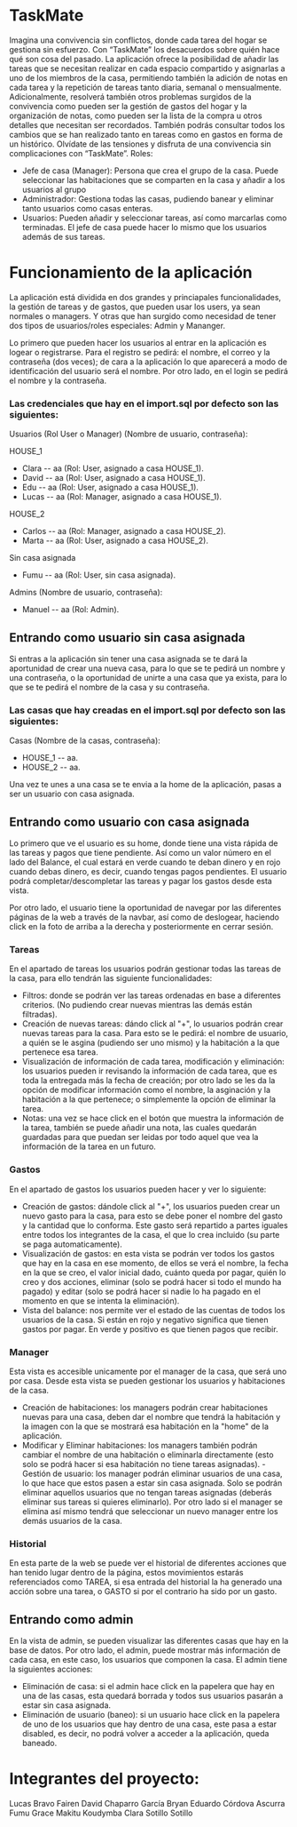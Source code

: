 # TaskMate
Imagina una convivencia sin conflictos, donde cada tarea del hogar se gestiona
sin esfuerzo. Con “TaskMate” los desacuerdos sobre quién hace qué son cosa del
pasado. La aplicación ofrece la posibilidad de añadir las tareas que se necesitan
realizar en cada espacio compartido y asignarlas a uno de los miembros de la
casa, permitiendo también la adición de notas en cada tarea y la repetición de
tareas tanto diaria, semanal o mensualmente. Adicionalmente, resolverá también
otros problemas surgidos de la convivencia como pueden ser la gestión de gastos
del hogar y la organización de notas, como pueden ser la lista de la compra u
otros detalles que necesitan ser recordados. También podrás consultar todos los
cambios que se han realizado tanto en tareas como en gastos en forma de un
histórico. Olvídate de las tensiones y disfruta de una convivencia sin
complicaciones con “TaskMate”.
Roles:
- Jefe de casa (Manager): Persona que crea el grupo de la casa. Puede seleccionar las
habitaciones que se comparten en la casa y añadir a los usuarios al grupo
- Administrador: Gestiona todas las casas, pudiendo banear y eliminar tanto
usuarios como casas enteras.
- Usuarios: Pueden añadir y seleccionar tareas, así como marcarlas como
terminadas.
El jefe de casa puede hacer lo mismo que los usuarios además de sus tareas.

# Funcionamiento de la aplicación
La aplicación está dividida en dos grandes y princiapales funcionalidades, la gestión de tareas y de gastos, que pueden usar los users, ya sean normales o managers. Y otras que han surgido como necesidad de tener dos tipos de usuarios/roles especiales: Admin y Mananger.

Lo primero que pueden hacer los usuarios al entrar en la aplicación es logear o registrarse. Para el registro se pedirá: el nombre, el correo y la contraseña (dos veces); de cara a la aplicación lo que aparecerá a modo de identificación del usuario será el nombre. Por otro lado, en el login se pedirá el nombre y la contraseña.

### Las credenciales que hay en el import.sql por defecto son las siguientes:
Usuarios (Rol User o Manager) (Nombre de usuario, contraseña):

HOUSE_1
- Clara -- aa (Rol: User, asignado a casa HOUSE_1).
- David -- aa (Rol: User, asignado a casa HOUSE_1).
- Edu -- aa (Rol: User, asignado a casa HOUSE_1).
- Lucas -- aa (Rol: Manager, asignado a casa HOUSE_1).

HOUSE_2
- Carlos -- aa (Rol: Manager, asignado a casa HOUSE_2).
- Marta -- aa (Rol: User, asignado a casa HOUSE_2).

Sin casa asignada
- Fumu -- aa (Rol: User, sin casa asignada).

Admins (Nombre de usuario, contraseña):
- Manuel -- aa (Rol: Admin).

## Entrando como usuario sin casa asignada
Si entras a la aplicación sin tener una casa asignada se te dará la aportunidad de crear una nueva casa, para lo que se te pedirá un nombre y una contraseña, o la oportunidad de unirte a una casa que ya exista, para lo que se te pedirá el nombre de la casa y su contraseña.

### Las casas que hay creadas en el import.sql por defecto son las siguientes:
Casas (Nombre de la casas, contraseña):
- HOUSE_1 -- aa.
- HOUSE_2 -- aa.

Una vez te unes a una casa se te envia a la home de la aplicación, pasas a ser un usuario con casa asignada.

## Entrando como usuario con casa asignada
Lo primero que ve el usuario es su home, donde tiene una vista rápida de las tareas y pagos que tiene pendiente. Así como un valor número en el lado del Balance, el cual estará en verde cuando te deban dinero y en rojo cuando debas dinero, es decir, cuando tengas pagos pendientes. El usuario podrá completar/descompletar las tareas y pagar los gastos desde esta vista.

Por otro lado, el usuario tiene la oportunidad de navegar por las diferentes páginas de la web a través de la navbar, así como de deslogear, haciendo click en la foto de arriba a la derecha y posteriormente en cerrar sesión.

### Tareas
En el apartado de tareas los usuarios podrán gestionar todas las tareas de la casa, para ello tendrán las siguiente funcionalidades:
- Filtros: donde se podrán ver las tareas ordenadas en base a diferentes criterios. (No pudiendo crear nuevas mientras las demás están filtradas).
- Creación de nuevas tareas: dándo click al "+", lo usuarios podrán crear nuevas tareas para la casa. Para esto se le pedirá: el nombre de usuario, a quién se le asgina (pudiendo ser uno mismo) y la habitación a la que pertenece esa tarea.
- Visualización de información de cada tarea, modificación y eliminación: los usuarios pueden ir revisando la información de cada tarea, que es toda la entregada más la fecha de creación; por otro lado se les da la opción de modificar información como el nombre, la asginación y la habitación a la que pertenece; o simplemente la opción de eliminar la tarea.
- Notas: una vez se hace click en el botón que muestra la información de la tarea, también se puede añadir una nota, las cuales quedarán guardadas para que puedan ser leidas por todo aquel que vea la información de la tarea en un futuro.

### Gastos
En el apartado de gastos los usuarios pueden hacer y ver lo siguiente:
- Creación de gastos: dándole click al "+", los usuarios pueden crear un nuevo gasto para la casa, para esto se debe poner el nombre del gasto y la cantidad que lo conforma. Este gasto será repartido a partes iguales entre todos los integrantes de la casa, el que lo crea incluido (su parte se paga automaticamente).
- Visualización de gastos: en esta vista se podrán ver todos los gastos que hay en la casa en ese momento, de ellos se verá el nombre, la fecha en la que se creo, el valor inicial dado, cuánto queda por pagar, quién lo creo y dos acciones, eliminar (solo se podrá hacer si todo el mundo ha pagado) y editar (solo se podrá hacer si nadie lo ha pagado en el momento en que se intenta la eliminación).
- Vista del balance: nos permite ver el estado de las cuentas de todos los usuarios de la casa. Si están en rojo y negativo significa que tienen gastos por pagar. En verde y positivo es que tienen pagos que recibir.

### Manager
Esta vista es accesible unicamente por el manager de la casa, que será uno por casa. Desde esta vista se pueden gestionar los usuarios y habitaciones de la casa.
- Creación de habitaciones: los managers podrán crear habitaciones nuevas para una casa, deben dar el nombre que tendrá la habitación y la imagen con la que se mostrará esa habitación en la "home" de la aplicación.
- Modificar y Eliminar habitaciones: los managers también podrán cambiar el nombre de una habitación o eliminarla directamente (esto solo se podrá hacer si esa habitación no tiene tareas asignadas).
-Gestión de usuario: los manager podrán eliminar usuarios de una casa, lo que hace que estos pasen a estar sin casa asignada. Solo se podrán eliminar aquellos usuarios que no tengan tareas asignadas (deberás eliminar sus tareas si quieres eliminarlo). Por otro lado si el manager se elimina así mismo tendrá que seleccionar un nuevo manager entre los demás usuarios de la casa.

### Historial
En esta parte de la web se puede ver el historial de diferentes acciones que han tenido lugar dentro de la página, estos movimientos estarás referenciados como TAREA, si esa entrada del historial la ha generado una acción sobre una tarea, o GASTO si por el contrario ha sido por un gasto.

## Entrando como admin
En la vista de admin, se pueden visualizar las diferentes casas que hay en la base de datos. Por otro lado, el admin, puede mostrar más información de cada casa, en este caso, los usuarios que componen la casa. El admin tiene la siguientes acciones:
- Eliminación de casa: si el admin hace click en la papelera que hay en una de las casas, esta quedará borrada y todos sus usuarios pasarán a estar sin casa asignada.
- Eliminación de usuario (baneo): si un usuario hace click en la papelera de uno de los usuarios que hay dentro de una casa, este pasa a estar disabled, es decir, no podrá volver a acceder a la aplicación, queda baneado.

# Integrantes del proyecto:
Lucas Bravo Fairen
David Chaparro García
Bryan Eduardo Córdova Ascurra
Fumu Grace Makitu Koudymba
Clara Sotillo Sotillo
